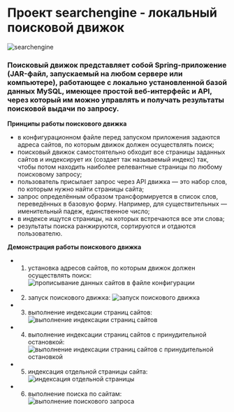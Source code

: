 # Проект searchengine - локальный поисковой движок
![searchengine](https://github.com/evgenyzhulpa/searchengine/assets/120999337/72c06b6b-8665-4823-a718-43cdfba09f37)
###  Поисковый движок представляет собой Spring-приложение (JAR-файл, запускаемый на любом сервере или компьютере), работающее с локально установленной базой данных MySQL, имеющее простой веб-интерфейс и API, через который им можно управлять и получать результаты поисковой выдачи по запросу. 

**Принципы работы поискового движка**

- в конфигурационном файле перед запуском приложения задаются адреса сайтов, по которым движок должен осуществлять поиск;
- поисковый движок самостоятельно обходит все страницы заданных сайтов и индексирует их (создает так называемый индекс) так, чтобы потом находить наиболее релевантные страницы по любому поисковому запросу;
- пользователь присылает запрос через API движка — это набор слов, по которым нужно найти страницы сайта;
- запрос определённым образом трансформируется в список слов, переведённых в базовую форму. Например, для существительных — именительный падеж, единственное число;
- в индексе ищутся страницы, на которых встречаются все эти слова;
- результаты поиска ранжируются, сортируются и отдаются пользователю.

**Демонстрация работы поискового движка**

- 1. установка адресов сайтов, по которым движок должен осуществлять поиск:
![прописывание данных сайтов в файле конфигурации](https://github.com/evgenyzhulpa/searchengine/assets/120999337/0435d11d-ef2d-4212-9b1a-0cf51add67b5)
- 2. запуск поискового движка:
![запуск поискового движка](https://github.com/evgenyzhulpa/searchengine/assets/120999337/f826963b-690b-4e54-8451-b79d25c28ee1)
- 3. выполнение индексации страниц сайтов:
![выполнение индексации страниц сайтов](https://github.com/evgenyzhulpa/searchengine/assets/120999337/5fa8e7ce-33fa-40bd-90ff-63e6817045f6)
- 4. выполнение индексации страниц сайтов с принудительной остановкой:
![выполнение индексации страниц сайтов с принудительной остановкой](https://github.com/evgenyzhulpa/searchengine/assets/120999337/65841622-a1b2-4f76-a193-35607d2f3c4c)
- 5. индексация отдельной страницы сайта:
![индексация отдельной страницы](https://github.com/evgenyzhulpa/searchengine/assets/120999337/fe24f22a-f12d-4658-b04f-ab1be42604af)
- 6. выполнение поиска по сайтам:
![выполнение поискового запроса](https://github.com/evgenyzhulpa/searchengine/assets/120999337/761aa468-b658-42fe-97e5-957798bd3801)


